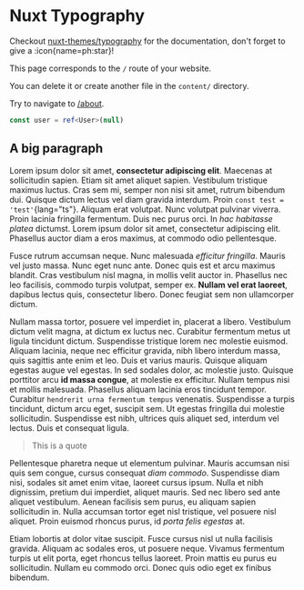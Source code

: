 # Nuxt Typography

Checkout [nuxt-themes/typography](https://github.com/nuxt-themes/typography) for the documentation, don't forget to give a :icon{name=ph:star}!

This page corresponds to the `/` route of your website.

You can delete it or create another file in the `content/` directory.

Try to navigate to [/about](/about).

```ts
const user = ref<User>(null)
```

## A big paragraph

Lorem ipsum dolor sit amet, **consectetur adipiscing elit**. Maecenas at sollicitudin sapien. Etiam sit amet aliquet sapien. Vestibulum tristique maximus luctus. Cras sem mi, semper non nisi sit amet, rutrum bibendum dui. Quisque dictum lectus vel diam gravida interdum. Proin `const test = 'test'`{lang="ts"}. Aliquam erat volutpat. Nunc volutpat pulvinar viverra. Proin lacinia fringilla fermentum. Duis nec purus orci. In _hac habitasse platea_ dictumst. Lorem ipsum dolor sit amet, consectetur adipiscing elit. Phasellus auctor diam a eros maximus, at commodo odio pellentesque.

Fusce rutrum accumsan neque. Nunc malesuada _efficitur fringilla_. Mauris vel justo massa. Nunc eget nunc ante. Donec quis est et arcu maximus blandit. Cras vestibulum nisl magna, in mollis velit auctor in. Phasellus nec leo facilisis, commodo turpis volutpat, semper ex. **Nullam vel erat laoreet**, dapibus lectus quis, consectetur libero. Donec feugiat sem non ullamcorper dictum.

Nullam massa tortor, posuere vel imperdiet in, placerat a libero. Vestibulum dictum velit magna, at dictum ex luctus nec. Curabitur fermentum metus ut ligula tincidunt dictum. Suspendisse tristique lorem nec molestie euismod. Aliquam lacinia, neque nec efficitur gravida, nibh libero interdum massa, quis sagittis ante enim et leo. Duis et varius mauris. Quisque aliquam egestas augue vel egestas. In sed sodales dolor, ac molestie justo. Quisque porttitor arcu **id massa congue**, at molestie ex efficitur. Nullam tempus nisi et mollis malesuada. Phasellus aliquam lacinia eros tincidunt tempor. Curabitur `hendrerit urna fermentum tempus` venenatis. Suspendisse a turpis tincidunt, dictum arcu eget, suscipit sem. Ut egestas fringilla dui molestie sollicitudin. Suspendisse est nibh, ultrices quis aliquet sed, interdum vel lectus. Duis et consequat ligula.

> This is a quote

Pellentesque pharetra neque ut elementum pulvinar. Mauris accumsan nisi quis sem congue, cursus consequat _diam commodo_. Suspendisse diam nisi, sodales sit amet enim vitae, laoreet cursus ipsum. Nulla et nibh dignissim, pretium dui imperdiet, aliquet mauris. Sed nec libero sed ante aliquet vestibulum. Aenean facilisis sem purus, eu aliquam sapien sollicitudin in. Nulla accumsan tortor eget nisl tristique, vel posuere nisl aliquet. Proin euismod rhoncus purus, id _porta felis egestas_ at.

Etiam lobortis at dolor vitae suscipit. Fusce cursus nisl ut nulla facilisis gravida. Aliquam ac sodales eros, ut posuere neque. Vivamus fermentum turpis ut elit porta, eget rhoncus tellus laoreet. Proin mattis eu purus eu sollicitudin. Nullam eu commodo orci. Donec quis odio eget ex finibus bibendum.
